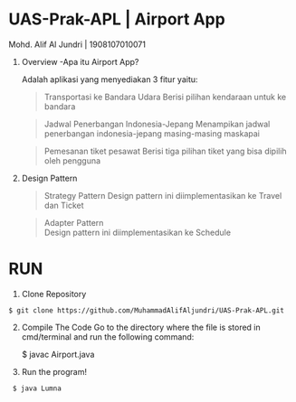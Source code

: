 # UAS-Prak-APL | Airport App
Mohd. Alif Al Jundri | 1908107010071

1. Overview
  -Apa itu Airport App?
  
   Adalah aplikasi yang menyediakan 3 fitur yaitu:
     > Transportasi ke Bandara Udara
        Berisi pilihan kendaraan untuk ke bandara
        
     > Jadwal Penerbangan Indonesia-Jepang
        Menampikan jadwal penerbangan indonesia-jepang masing-masing maskapai
        
     > Pemesanan tiket pesawat
       Berisi tiga pilihan tiket yang bisa dipilih oleh pengguna
       
 2. Design Pattern
    > Strategy Pattern
      Design pattern ini diimplementasikan ke Travel dan Ticket
      
    > Adapter Pattern      
      Design pattern ini diimplementasikan ke Schedule    
       
# RUN
   1. Clone Repository  
  
    $ git clone https://github.com/MuhammadAlifAljundri/UAS-Prak-APL.git
  
   2. Compile The Code
     Go to the directory where the file is stored in cmd/terminal and run the following command:
    
      $ javac Airport.java
         
   3. Run the program!
   
     $ java Lumna
  

